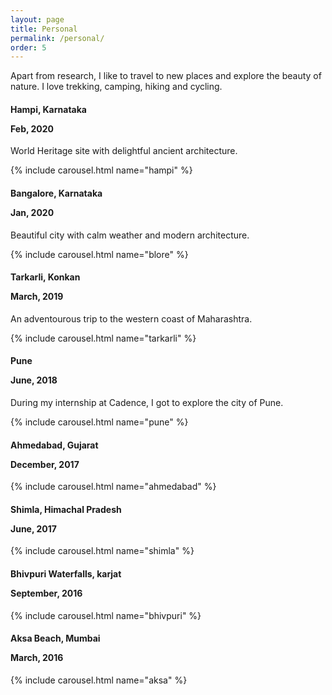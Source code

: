 ```yaml
---
layout: page
title: Personal
permalink: /personal/
order: 5
---
```


Apart from research, I like to travel to new places and explore the beauty of nature. I love trekking, camping, hiking and cycling.


<h4> Hampi, Karnataka <p><span class="post-meta">Feb, 2020</span></p> </h4>
World Heritage site with delightful ancient architecture.

{% include carousel.html name="hampi" %}

<h4> Bangalore, Karnataka <p><span class="post-meta">Jan, 2020</span></p> </h4>
Beautiful city with calm weather and modern architecture.

{% include carousel.html name="blore" %}


<h4> Tarkarli, Konkan <p><span class="post-meta">March, 2019</span></p> </h4>
An adventourous trip to the western coast of Maharashtra.

{% include carousel.html name="tarkarli" %}



<h4> Pune <p><span class="post-meta">June, 2018</span></p> </h4>
During my internship at Cadence, I got to explore the city of Pune. 

{% include carousel.html name="pune" %}

<h4> Ahmedabad, Gujarat <p><span class="post-meta">December, 2017</span></p> </h4>

{% include carousel.html name="ahmedabad" %}


<h4> Shimla, Himachal Pradesh <p><span class="post-meta">June, 2017</span></p> </h4>

{% include carousel.html name="shimla" %}


<h4> Bhivpuri Waterfalls, karjat <p><span class="post-meta">September, 2016</span></p> </h4>

{% include carousel.html name="bhivpuri" %}

<h4> Aksa Beach, Mumbai <p><span class="post-meta">March, 2016</span></p> </h4>
{% include carousel.html name="aksa" %}


